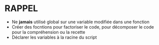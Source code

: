 # RAPPEL

- Ne **jamais** utilisé global sur une variable modifiée dans une fonction
- Créer des focntions pour factoriser le code, pour décomposer le code pour la compréhension ou la recette
- Déclarer les variables à la racine du script
